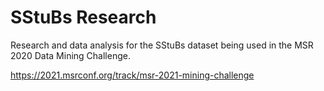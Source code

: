 # SStuBs Research
Research and data analysis for the SStuBs dataset being used in the MSR 2020 Data Mining Challenge.

https://2021.msrconf.org/track/msr-2021-mining-challenge
